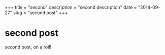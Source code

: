 +++
title = "second"
description = "second description"
date = "2014-09-27"
slug = "second post"
+++

# second post

second post, on a roll!